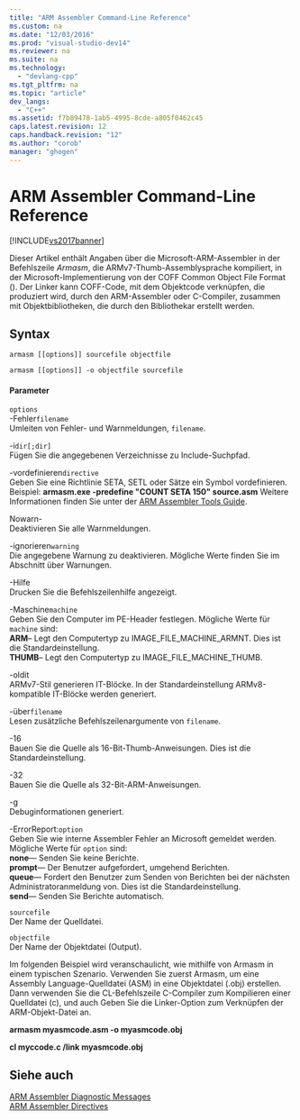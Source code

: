```yaml
---
title: "ARM Assembler Command-Line Reference"
ms.custom: na
ms.date: "12/03/2016"
ms.prod: "visual-studio-dev14"
ms.reviewer: na
ms.suite: na
ms.technology: 
  - "devlang-cpp"
ms.tgt_pltfrm: na
ms.topic: "article"
dev_langs: 
  - "C++"
ms.assetid: f7b89478-1ab5-4995-8cde-a805f0462c45
caps.latest.revision: 12
caps.handback.revision: "12"
ms.author: "corob"
manager: "ghogen"
---
```

# ARM Assembler Command-Line Reference
[!INCLUDE[vs2017banner](../../assembler/inline/includes/vs2017banner.md)]

Dieser Artikel enthält Angaben über die Microsoft\-ARM\-Assembler in der Befehlszeile  *Armasm*, die ARMv7\-Thumb\-Assemblysprache kompiliert, in der Microsoft\-Implementierung von der COFF Common Object File Format \(\).  Der Linker kann COFF\-Code, mit dem Objektcode verknüpfen, die produziert wird, durch den ARM\-Assembler oder C\-Compiler, zusammen mit Objektbibliotheken, die durch den Bibliothekar erstellt werden.  
  
## Syntax  
  
```  
armasm [[options]] sourcefile objectfile  
```  
  
```  
armasm [[options]] -o objectfile sourcefile  
```  
  
#### Parameter  
 `options`  
 \-Fehler`filename`  
 Umleiten von Fehler\- und Warnmeldungen, `filename`.  
  
 \-i`dir[;dir]`  
 Fügen Sie die angegebenen Verzeichnisse zu Include\-Suchpfad.  
  
 \-vordefinieren`directive`  
 Geben Sie eine Richtlinie SETA, SETL oder Sätze ein Symbol vordefinieren.  Beispiel: **armasm.exe \-predefine "COUNT SETA 150" source.asm** Weitere Informationen finden Sie unter der [ARM Assembler Tools Guide](http://go.microsoft.com/fwlink/?LinkId=246102).  
  
 Nowarn\-  
 Deaktivieren Sie alle Warnmeldungen.  
  
 \-ignorieren`warning`  
 Die angegebene Warnung zu deaktivieren.  Mögliche Werte finden Sie im Abschnitt über Warnungen.  
  
 \-Hilfe  
 Drucken Sie die Befehlszeilenhilfe angezeigt.  
  
 \-Maschine`machine`  
 Geben Sie den Computer im PE\-Header festlegen.  Mögliche Werte für `machine` sind:   
**ARM**– Legt den Computertyp zu IMAGE\_FILE\_MACHINE\_ARMNT.  Dies ist die Standardeinstellung.   
**THUMB**– Legt den Computertyp zu IMAGE\_FILE\_MACHINE\_THUMB.  
  
 \-oldit  
 ARMv7\-Stil generieren IT\-Blöcke.  In der Standardeinstellung ARMv8\-kompatible IT\-Blöcke werden generiert.  
  
 \-über`filename`  
 Lesen zusätzliche Befehlszeilenargumente von `filename`.  
  
 \-16  
 Bauen Sie die Quelle als 16\-Bit\-Thumb\-Anweisungen.  Dies ist die Standardeinstellung.  
  
 \-32  
 Bauen Sie die Quelle als 32\-Bit\-ARM\-Anweisungen.  
  
 \-g  
 Debuginformationen generiert.  
  
 \-ErrorReport:`option`  
 Geben Sie wie interne Assembler Fehler an Microsoft gemeldet werden.  Mögliche Werte für `option` sind:   
**none**— Senden Sie keine Berichte.   
**prompt**— Der Benutzer aufgefordert, umgehend Berichten.   
**queue**— Fordert den Benutzer zum Senden von Berichten bei der nächsten Administratoranmeldung von.  Dies ist die Standardeinstellung.   
**send**— Senden Sie Berichte automatisch.  
  
 `sourcefile`  
 Der Name der Quelldatei.  
  
 `objectfile`  
 Der Name der Objektdatei \(Output\).  
  
 Im folgenden Beispiel wird veranschaulicht, wie mithilfe von Armasm in einem typischen Szenario.  Verwenden Sie zuerst Armasm, um eine Assembly Language\-Quelldatei \(ASM\) in eine Objektdatei \(.obj\) erstellen.  Dann verwenden Sie die CL\-Befehlszeile C\-Compiler zum Kompilieren einer Quelldatei \(c\), und auch Geben Sie die Linker\-Option zum Verknüpfen der ARM\-Objekt\-Datei an.  
  
 **armasm myasmcode.asm \-o myasmcode.obj**  
  
 **cl myccode.c \/link myasmcode.obj**  
  
## Siehe auch  
 [ARM Assembler Diagnostic Messages](../../assembler/arm/arm-assembler-diagnostic-messages.md)   
 [ARM Assembler Directives](../../assembler/arm/arm-assembler-directives.md)